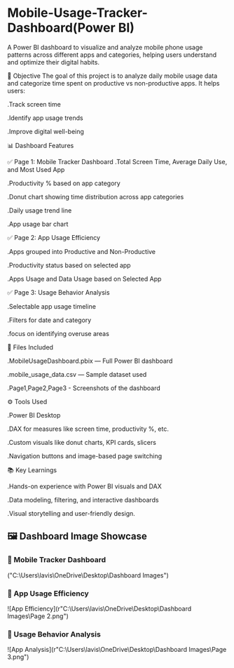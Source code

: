 # Mobile-Usage-Tracker-Dashboard(Power BI)
A Power BI dashboard to visualize and analyze mobile phone usage patterns across different apps and categories, helping users understand and optimize their digital habits.

📌 Objective
The goal of this project is to analyze daily mobile usage data and categorize time spent on productive vs non-productive apps. It helps users:

.Track screen time

.Identify app usage trends

.Improve digital well-being

📊 Dashboard Features

✅ Page 1: Mobile Tracker Dashboard
.Total Screen Time, Average Daily Use, and Most Used App

.Productivity % based on app category

.Donut chart showing time distribution across app categories

.Daily usage trend line

.App usage bar chart


✅ Page 2: App Usage Efficiency

.Apps grouped into Productive and Non-Productive

.Productivity status based on selected app

.Apps Usage and Data Usage based on Selected App


✅ Page 3: Usage Behavior Analysis 

.Selectable app usage timeline

.Filters for date and category

.focus on identifying overuse areas



📁 Files Included

.MobileUsageDashboard.pbix — Full Power BI dashboard

.mobile_usage_data.csv — Sample dataset used

 .Page1,Page2,Page3 - Screenshots of the dashboard





⚙️ Tools Used

.Power BI Desktop

.DAX for measures like screen time, productivity %, etc.

.Custom visuals like donut charts, KPI cards, slicers

.Navigation buttons and image-based page switching





📚 Key Learnings

.Hands-on experience with Power BI visuals and DAX

.Data modeling, filtering, and interactive dashboards

.Visual storytelling and user-friendly design.





## 🖼️ Dashboard Image Showcase

### 🔹 Mobile Tracker Dashboard
("C:\Users\lavis\OneDrive\Desktop\Dashboard Images")

### 🔹 App Usage Efficiency
![App Efficiency](r"C:\Users\lavis\OneDrive\Desktop\Dashboard Images\Page 2.png")

### 🔹 Usage Behavior Analysis 
![App Analysis](r"C:\Users\lavis\OneDrive\Desktop\Dashboard Images\Page 3.png")




